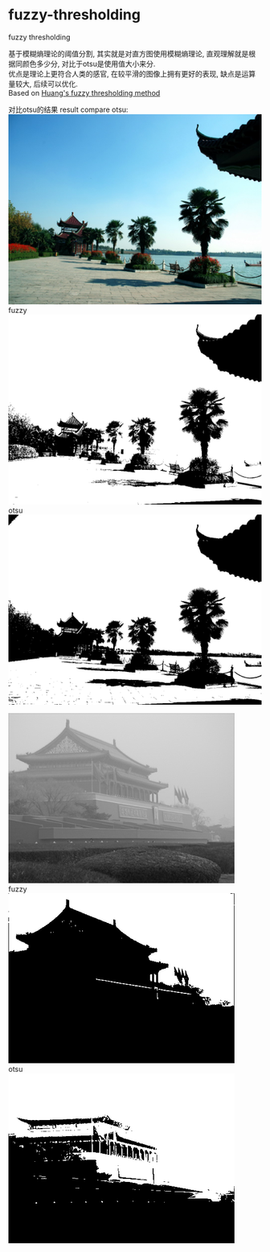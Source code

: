 # fuzzy-thresholding
fuzzy thresholding


基于模糊熵理论的阈值分割, 其实就是对直方图使用模糊熵理论, 直观理解就是根据同颜色多少分, 对比于otsu是使用值大小来分.  
优点是理论上更符合人类的感官, 在较平滑的图像上拥有更好的表现, 缺点是运算量较大, 后续可以优化.  
Based on [Huang's fuzzy thresholding method](http://www.ktl.elf.stuba.sk/study/vacso/Zadania-Cvicenia/Cvicenie_3/TimA2/Huang_E016529624.pdf)

对比otsu的结果
result compare otsu:
![mat](https://raw.githubusercontent.com/MirusUmbra/Display-data/master/fuzzy-thresholding/sima.jpg?token=AJZQ6R2HKAT35BTACJOKRC26Y64CS)</br>
fuzzy  
![mat](https://github.com/MirusUmbra/Display-data/raw/master/fuzzy-thresholding/simaf.png)</br>
otsu
![mat](https://github.com/MirusUmbra/Display-data/raw/master/fuzzy-thresholding/simaotsu.png)</br>  


![mat](https://github.com/MirusUmbra/Display-data/raw/master/fuzzy-thresholding/tiananmen.png)</br>
fuzzy  
![mat](https://github.com/MirusUmbra/Display-data/raw/master/fuzzy-thresholding/tiananmenf.png)</br>
otsu  
![mat](https://github.com/MirusUmbra/Display-data/raw/master/fuzzy-thresholding/tiananmenotsu.png)</br>  
